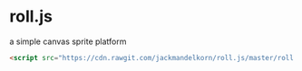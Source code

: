# roll.js
a simple canvas sprite platform

```html
<script src="https://cdn.rawgit.com/jackmandelkorn/roll.js/master/roll.js"></script>
```
